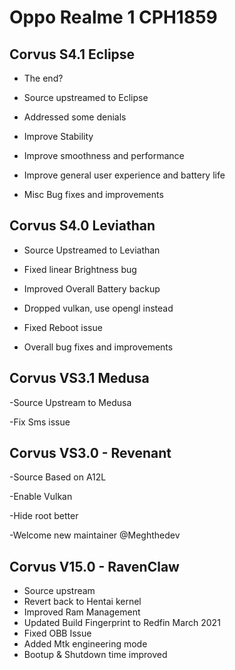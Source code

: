 # Oppo Realme 1 CPH1859

## Corvus S4.1 Eclipse

- The end?

- Source upstreamed to Eclipse

- Addressed some denials

- Improve Stability

- Improve smoothness and performance

- Improve general user experience and battery life

- Misc Bug fixes and improvements

## Corvus S4.0 Leviathan

- Source Upstreamed to Leviathan

- Fixed linear Brightness bug

- Improved Overall Battery backup

- Dropped vulkan, use opengl instead

- Fixed Reboot issue

- Overall bug fixes and improvements


## Corvus VS3.1 Medusa

-Source Upstream to Medusa

-Fix Sms issue


## Corvus VS3.0 - Revenant 
-Source Based on A12L

-Enable Vulkan

-Hide root better

-Welcome new maintainer @Meghthedev

## Corvus V15.0 - RavenClaw
- Source upstream
- Revert back to Hentai kernel
- Improved Ram Management
- Updated Build Fingerprint to Redfin March 2021
- Fixed  OBB Issue
- Added Mtk engineering mode
- Bootup & Shutdown time improved
